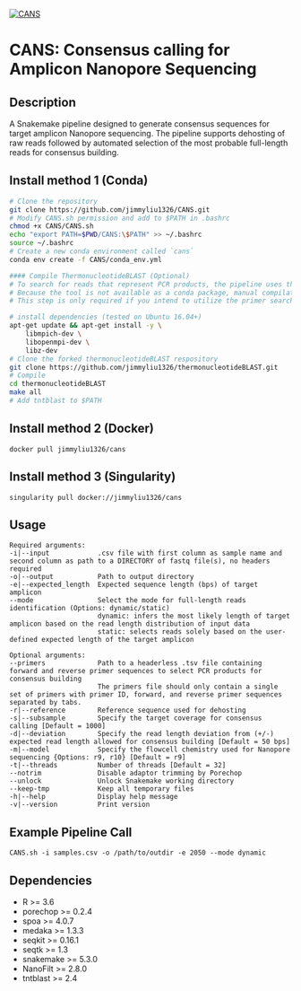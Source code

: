 [![CANS](https://circleci.com/gh/jimmyliu1326/CANS.svg?style=svg)](https://app.circleci.com/pipelines/github/jimmyliu1326/CANS)
# CANS: Consensus calling for Amplicon Nanopore Sequencing

## Description
A Snakemake pipeline designed to generate consensus sequences for target amplicon Nanopore sequencing. The pipeline supports dehosting of raw reads followed by automated selection of the most probable full-length reads for consensus building.

## Install method 1 (Conda)

```bash
# Clone the repository
git clone https://github.com/jimmyliu1326/CANS.git
# Modify CANS.sh permission and add to $PATH in .bashrc
chmod +x CANS/CANS.sh
echo "export PATH=$PWD/CANS:\$PATH" >> ~/.bashrc
source ~/.bashrc
# Create a new conda environment called `cans`
conda env create -f CANS/conda_env.yml

#### Compile ThermonucleotideBLAST (Optional)
# To search for reads that represent PCR products, the pipeline uses thermonucleotideBLAST
# Because the tool is not available as a conda package, manual compilation is required
# This step is only required if you intend to utilize the primer search functionality

# install dependencies (tested on Ubuntu 16.04+)
apt-get update && apt-get install -y \
    libmpich-dev \
    libopenmpi-dev \
    libz-dev
# Clone the forked thermonucleotideBLAST respository
git clone https://github.com/jimmyliu1326/thermonucleotideBLAST.git
# Compile
cd thermonucleotideBLAST
make all
# Add tntblast to $PATH 
```

## Install method 2 (Docker)

```
docker pull jimmyliu1326/cans
```

## Install method 3 (Singularity)

```
singularity pull docker://jimmyliu1326/cans
```

## Usage
```
Required arguments:
-i|--input            .csv file with first column as sample name and second column as path to a DIRECTORY of fastq file(s), no headers required
-o|--output           Path to output directory
-e|--expected_length  Expected sequence length (bps) of target amplicon
--mode                Select the mode for full-length reads identification (Options: dynamic/static)
                      dynamic: infers the most likely length of target amplicon based on the read length distribution of input data
                      static: selects reads solely based on the user-defined expected length of the target amplicon

Optional arguments:
--primers             Path to a headerless .tsv file containing forward and reverse primer sequences to select PCR products for consensus building
                      The primers file should only contain a single set of primers with primer ID, forward, and reverse primer sequences separated by tabs.
-r|--reference        Reference sequence used for dehosting
-s|--subsample        Specify the target coverage for consensus calling [Default = 1000]
-d|--deviation        Specify the read length deviation from (+/-) expected read length allowed for consensus building [Default = 50 bps]
-m|--model            Specify the flowcell chemistry used for Nanopore sequencing {Options: r9, r10} [Default = r9]
-t|--threads          Number of threads [Default = 32]
--notrim              Disable adaptor trimming by Porechop
--unlock              Unlock Snakemake working directory
--keep-tmp            Keep all temporary files
-h|--help             Display help message
-v|--version          Print version
```

## Example Pipeline Call
```
CANS.sh -i samples.csv -o /path/to/outdir -e 2050 --mode dynamic
```

## Dependencies
* R >= 3.6
* porechop >= 0.2.4
* spoa >= 4.0.7
* medaka >= 1.3.3
* seqkit >= 0.16.1
* seqtk >= 1.3
* snakemake >= 5.3.0
* NanoFilt >= 2.8.0
* tntblast >= 2.4